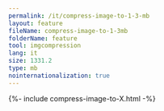 ```yaml
---
permalink: /it/compress-image-to-1-3-mb
layout: feature
fileName: compress-image-to-1-3mb
folderName: feature
tool: imgcompression
lang: it
size: 1331.2
type: mb
nointernationalization: true
---
```

{%- include compress-image-to-X.html -%}
      